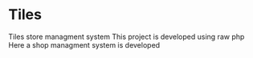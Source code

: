 # Tiles
Tiles store managment system
This project is developed using raw php
Here a shop managment system is developed
